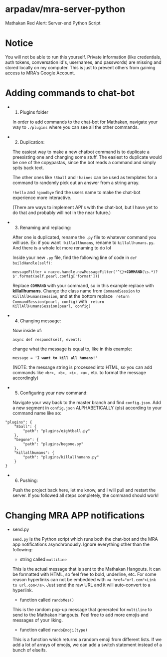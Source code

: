 # arpadav/mra-server-python
Mathakan Red Alert: Server-end Python Script

# Notice
You will not be able to run this yourself. Private information (like credentials, auth tokens, conversation id's, usernames, and passwords) are missing and stored locally on my computer. This is just to prevent others from gaining access to MRA's Google Account.

# Adding commands to chat-bot
* 1. Plugins folder
	
	In order to add commands to the chat-bot for Mathakan, navigate your way to `./plugins` where you can see all the other commands.


* 2. Duplication:
	
	The easiest way to make a new chatbot command is to duplicate a preexisting one and changing some stuff. The easiest to duplicate would be one of the copypastas, since the bot reads a command and simply spits back text.
	
	The other ones like `!8ball` and `!haines` can be used as templates for a command to randomly pick out an answer from a string array.
	
	`!hello` and `!goodbye` find the users name to make the chat-bot experience more interactive.
	
	(There are ways to implement API's with the chat-bot, but I have yet to do that and probably will not in the near future.)

	
* 3. Renaming and replacing:
	
	After one is duplicated, rename the `.py` file to whatever command you will use. Ex: if you want `!killallhumans`, rename to `killallhumans.py`. And there is a whole lot more renaming to do lol
	
	Inside your new `.py` file, find the following line of code in `def buildHandle(self)`:
	
	`messageFilter = nacre.handle.newMessageFilter('^{}+`<b>`COMMAND`</b>`(\s.*)?$'.format(self.pearl.config['format']))`
	
	Replace <b>`COMMAND`</b> with your command, so in this example replace with <b>killallhumans</b>. Change the class name from `CommandSession` to `KillAllHumansSession`, and at the bottom replace ` return CommandSession(pearl, config)` with ` return KillAllHumansSession(pearl, config)`

	
* 4. Changing message:
	
	Now inside of:
	
	`async def respond(self, event):` 
	
	change what the message is equal to, like in this example: 
	
	`message = `<b>`'I want to kill all humans!'`</b>
	
	(NOTE: the message string is processed into HTML, so you can add commands like `<br>, <b>, <i>, <u>,` etc. to format the message accordingly)
	
	
* 5. Configuring your new command:
	
	Navigate your way back to the master branch and find `config.json`. Add a new segment in `config.json` ALPHABETICALLY (pls) according to your command name like so:
```
"plugins": {
	"8ball": {
		"path": "plugins/eightball.py"
	},
	"begone": {
		"path": "plugins/begone.py"
	},
	"killallhumans": {
		"path": "plugins/killallhumans.py"
	}
}
```
	
* 6. Pushing:
	
	Push the project back here, let me know, and I will pull and restart the server. If you followed all steps completely, the command should work!

	
# Changing MRA APP notifications
* send.py

	`send.py` is the Python script which runs both the chat-bot and the MRA app notifications asynchronously. Ignore everything other than the following:
	
	* string called `multiline`
	
	This is the actual message that is sent to the Mathakan Hangouts. It can be formatted with HTML, so feel free to bold, underline, etc. For some reason hyperlinks can not be embedded with `<a href="url.com">Link to url.com</a>`. Just send the raw URL and it will auto-convert to a hyperlink.
	
	* function called `randoMes()`
	
	This is the random pop-up message that generated for `multiline` to send to the Mathakan Hangouts. Feel free to add more emojis and messages of your liking.
		
	* function called `randoEmoji(type)`
		
	This is a function which returns a random emoji from different lists. If we add a lot of arrays of emojis, we can add a switch statement instead of a bunch of elseifs.